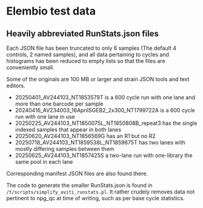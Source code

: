 # Elembio test data

## Heavily abbreviated RunStats.json files

Each JSON file has been truncated to only 6 samples (The default 4 controls,
2 named samples), and all data pertaining to cycles and histograms has been
reduced to empty lists so that the files are conveniently small.

Some of the originals are 100 MB or larger and strain JSON tools and text
editors.

- 20250401_AV244103_NT1853579T is a 600 cycle run with one lane and more than one barcode per sample
- 20240416_AV234003_16AprilSGEB2_2x300_NT1799722A is a 600 cycle run with one lane in use
- 20250225_AV244103_NT1850075L_NT1850808B_repeat3 has the single indexed samples
  that appear in both lanes
- 20250620_AV244103_NT1856569G has an R1 but no R2
- 20250718_AV244103_NT1859538L_NT1859675T has two lanes with mostly differing samples
  between them
- 20250625_AV244103_NT1857425S a two-lane run with one-library the same pool
  in each lane

Corresponding manifest JSON files are also found there.

The code to generate the smaller RunStats.json is found in
`/t/scripts/simplify_aviti_runstats.pl`. It rather crudely removes data not
pertinent to npg_qc at time of writing, such as per base cycle statistics.

